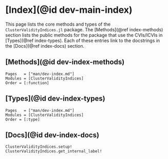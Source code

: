 # [Index](@id dev-main-index)

This page lists the core methods and types of the `ClusterValidityIndices.jl` package.
The [Methods](@ref index-methods) section lists the public methods for the package that use the CVIs/ICVIs in [Types](@ref index-types).
Each of these entries link to the docstrings in the [Docs](@ref index-docs) section.

## [Methods](@id dev-index-methods)

```@index
Pages   = ["man/dev-index.md"]
Modules = [ClusterValidityIndices]
Order = [:function]
```

## [Types](@id dev-index-types)

```@index
Pages   = ["man/dev-index.md"]
Modules = [ClusterValidityIndices]
Order = [:type]
```

## [Docs](@id dev-index-docs)

<!-- ```@autodocs
Modules = [ClusterValidityIndices]
Private = true
``` -->

```@docs
ClusterValidityIndices.setup!
ClusterValidityIndices.get_internal_label!
```
